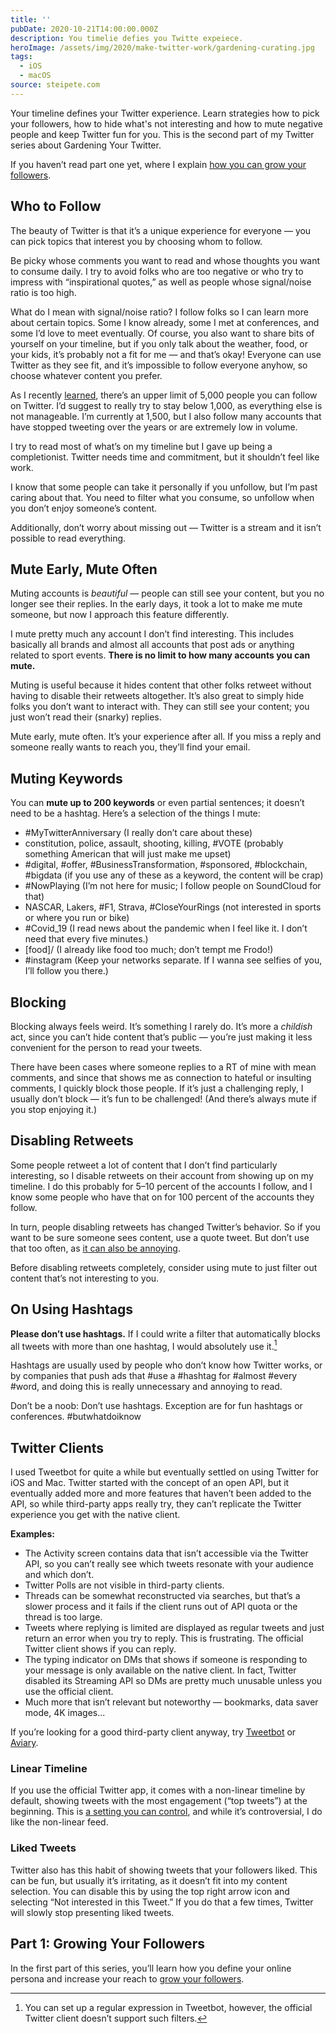 ```yaml
---
title: ''
pubDate: 2020-10-21T14:00:00.000Z
description: You timelie defies you Twitte expeiece.
heroImage: /assets/img/2020/make-twitter-work/gardening-curating.jpg
tags:
  - iOS
  - macOS
source: steipete.com
---
```


Your timeline defines your Twitter experience. Learn strategies how to pick your followers, how to hide what's not interesting and how to mute negative people and keep Twitter fun for you. This is the second part of my Twitter series about Gardening Your Twitter. 

If you haven’t read part one yet, where I explain [how you can grow your followers](/posts/growing-your-twitter-followers).

## Who to Follow

The beauty of Twitter is that it’s a unique experience for everyone — you can pick topics that interest you by choosing whom to follow. 

Be picky whose comments you want to read and whose thoughts you want to consume daily. I try to avoid folks who are too negative or who try to impress with “inspirational quotes,” as well as people whose signal/noise ratio is too high.

What do I mean with signal/noise ratio? I follow folks so I can learn more about certain topics. Some I know already, some I met at conferences, and some I’d love to meet eventually. Of course, you also want to share bits of yourself on your timeline, but if you only talk about the weather, food, or your kids, it’s probably not a fit for me — and that’s okay! Everyone can use Twitter as they see fit, and it’s impossible to follow everyone anyhow, so choose whatever content you prefer.

As I recently [learned](https://twitter.com/ndbroadbent/status/1317522304008556545?s=21), there’s an upper limit of 5,000 people you can follow on Twitter. I’d suggest to really try to stay below 1,000, as everything else is not manageable. I’m currently at 1,500, but I also follow many accounts that have stopped tweeting over the years or are extremely low in volume.

I try to read most of what’s on my timeline but I gave up being a completionist. Twitter needs time and commitment, but it shouldn’t feel like work.

I know that some people can take it personally if you unfollow, but I’m past caring about that. You need to filter what you consume, so unfollow when you don’t enjoy someone’s content.

Additionally, don’t worry about missing out — Twitter is a stream and it isn’t possible to read everything.

## Mute Early, Mute Often

Muting accounts is *beautiful* — people can still see your content, but you no longer see their replies. In the early days, it took a lot to make me mute someone, but now I approach this feature differently.

I mute pretty much any account I don’t find interesting. This includes basically all brands and almost all accounts that post ads or anything related to sport events. **There is no limit to how many accounts you can mute.**

Muting is useful because it hides content that other folks retweet without having to disable their retweets altogether. It’s also great to simply hide folks you don’t want to interact with. They can still see your content; you just won’t read their (snarky) replies.

Mute early, mute often. It’s your experience after all. If you miss a reply and someone really wants to reach you, they’ll find your email.

## Muting Keywords

You can **mute up to 200 keywords** or even partial sentences; it doesn’t need to be a hashtag. Here’s a selection of the things I mute:

- #MyTwitterAnniversary (I really don’t care about these)
- constitution, police, assault, shooting, killing, #VOTE (probably something American that will just make me upset)
- #digital, #offer, #BusinessTransformation, #sponsored, #blockchain, #bigdata (if you use any of these as a keyword, the content will be crap)
- #NowPlaying (I’m not here for music; I follow people on SoundCloud for that)
- NASCAR, Lakers, #F1, Strava, #CloseYourRings (not interested in sports or where you run or bike)
- #Covid_19 (I read news about the pandemic when I feel like it. I don’t need that every five minutes.)
- [food]/ (I already like food too much; don’t tempt me Frodo!)
- #instagram (Keep your networks separate. If I wanna see selfies of you, I’ll follow you there.)

## Blocking

Blocking always feels weird. It’s something I rarely do. It’s more a *childish* act, since you can’t hide content that’s public — you’re just making it less convenient for the person to read your tweets.

There have been cases where someone replies to a RT of mine with mean comments, and since that shows me as connection to hateful or insulting comments, I quickly block those people. If it’s just a challenging reply, I usually don’t block — it’s fun to be challenged! (And there’s always mute if you stop enjoying it.)

## Disabling Retweets

Some people retweet a lot of content that I don’t find particularly interesting, so I disable retweets on their account from showing up on my timeline. I do this probably for 5–10 percent of the accounts I follow, and I know some people who have that on for 100 percent of the accounts they follow.

In turn, people disabling retweets has changed Twitter’s behavior. So if you want to be sure someone sees content, use a quote tweet. But don’t use that too often, as [it can also be annoying](https://twitter.com/NeoNacho/status/1313595333159469056).

Before disabling retweets completely, consider using mute to just filter out content that’s not interesting to you.

## On Using Hashtags

**Please don’t use hashtags.** If I could write a filter that automatically blocks all tweets with more than one hashtag, I would absolutely use it.[^1]

Hashtags are usually used by people who don’t know how Twitter works, or by companies that push ads that #use a #hashtag for #almost #every #word, and doing this is really unnecessary and annoying to read.

Don’t be a noob: Don’t use hashtags. Exception are for fun hashtags or conferences. #butwhatdoiknow

## Twitter Clients

I used Tweetbot for quite a while but eventually settled on using Twitter for iOS and Mac. Twitter started with the concept of an open API, but it eventually added more and more features that haven’t been added to the API, so while third-party apps really try, they can’t replicate the Twitter experience you get with the native client.

**Examples:**
- The Activity screen contains data that isn’t accessible via the Twitter API, so you can’t really see which tweets resonate with your audience and which don’t.
- Twitter Polls are not visible in third-party clients.
- Threads can be somewhat reconstructed via searches, but that’s a slower process and it fails if the client runs out of API quota or the thread is too large.
- Tweets where replying is limited are displayed as regular tweets and just return an error when you try to reply. This is frustrating. The official Twitter client shows if you can reply.
- The typing indicator on DMs that shows if someone is responding to your message is only available on the native client. In fact, Twitter disabled its Streaming API so DMs are pretty much unusable unless you use the official client.
- Much more that isn’t relevant but noteworthy — bookmarks, data saver mode, 4K images...

If you’re looking for a good third-party client anyway, try [Tweetbot](https://tapbots.com/tweetbot/) or [Aviary](https://apps.apple.com/us/app/id1522043420).

### Linear Timeline

If you use the official Twitter app, it comes with a non-linear timeline by default, showing tweets with the most engagement (“top tweets”) at the beginning. This is [a setting you can control](https://www.theverge.com/2020/3/6/21167920/twitter-chronological-feed-how-to-ios-android-app-timeline), and while it’s controversial, I do like the non-linear feed.

### Liked Tweets

Twitter also has this habit of showing tweets that your followers liked. This can be fun, but usually it’s irritating, as it doesn’t fit into my content selection. You can disable this by using the top right arrow icon and selecting “Not interested in this Tweet.” If you do that a few times, Twitter will slowly stop presenting liked tweets.

## Part 1: Growing Your Followers

In the first part of this series, you’ll learn how you define your online persona and increase your reach to [grow your followers](/posts/growing-your-twitter-followers).

[^1]: You can set up a regular expression in Tweetbot, however, the official Twitter client doesn’t support such filters.
